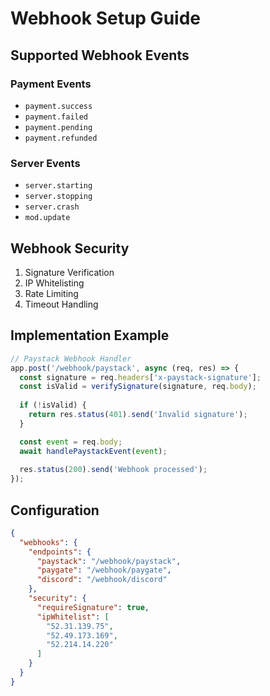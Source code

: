 # Webhook Setup Guide

## Supported Webhook Events

### Payment Events
- `payment.success`
- `payment.failed`
- `payment.pending`
- `payment.refunded`

### Server Events
- `server.starting`
- `server.stopping`
- `server.crash`
- `mod.update`

## Webhook Security
1. Signature Verification
2. IP Whitelisting
3. Rate Limiting
4. Timeout Handling

## Implementation Example

```javascript
// Paystack Webhook Handler
app.post('/webhook/paystack', async (req, res) => {
  const signature = req.headers['x-paystack-signature'];
  const isValid = verifySignature(signature, req.body);
  
  if (!isValid) {
    return res.status(401).send('Invalid signature');
  }

  const event = req.body;
  await handlePaystackEvent(event);
  
  res.status(200).send('Webhook processed');
});
```

## Configuration
```json
{
  "webhooks": {
    "endpoints": {
      "paystack": "/webhook/paystack",
      "paygate": "/webhook/paygate",
      "discord": "/webhook/discord"
    },
    "security": {
      "requireSignature": true,
      "ipWhitelist": [
        "52.31.139.75",
        "52.49.173.169",
        "52.214.14.220"
      ]
    }
  }
}
